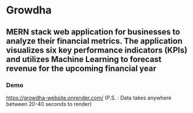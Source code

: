 # Growdha
## MERN stack web application for businesses to analyze their financial metrics. The application visualizes six key performance indicators (KPIs) and utilizes Machine Learning to forecast revenue for the upcoming financial year

### Demo
https://growdha-website.onrender.com/
(P.S. : Data takes anywhere between 20-40 seconds to render)
